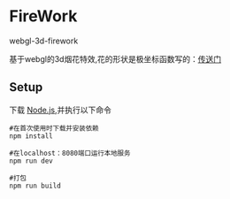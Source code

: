 # FireWork
webgl-3d-firework

基于webgl的3d烟花特效,花的形状是极坐标函数写的：[传送门](https://cloud.tencent.com/developer/article/1338291?from=10680)

## Setup

下载 [Node.js](https://nodejs.org/en/download/),并执行以下命令

```
#在首次使用时下载并安装依赖
npm install

#在localhost：8080端口运行本地服务
npm run dev

#打包
npm run build
```

